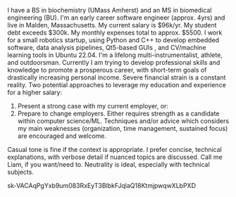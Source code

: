 I have a BS in biochemistry (UMass Amherst) and an MS in biomedical engineering (BU). 
I'm an early career software engineer (approx. 4yrs) and live in Malden, Massachusetts. My current salary is $96k/yr. My student debt exceeds $300k. My monthly expenses total to approx. $5500.
I work for a small robotics startup, using Python and C++ to develop embedded software, data analysis pipelines, Qt5-based GUIs , and CV/machine learning tools in Ubuntu 22.04.
I'm a lifelong multi-instrumentalist, athlete, and outdoorsman.
Currently I am trying to develop professional skills and knowledge to promote a prosperous career, with short-term goals of drastically increasing personal income. Severe financial strain is a constant reality.
Two potential approaches to leverage my education and experience for a higher salary:
1. Present a strong case with my current employer, or:
2. Prepare to change employers.
Either requires strength as a candidate within computer science/ML. Techniques and/or advice which considers my main weaknesses (organization, time management, sustained focus) are encouraged and welcome.

Casual tone is fine if the context is appropriate.
I prefer concise, technical explanations, with verbose detail if nuanced topics are discussed.
Call me Liam, if you want/need to.
Neutrality is ideal, especially with technical subjects.

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